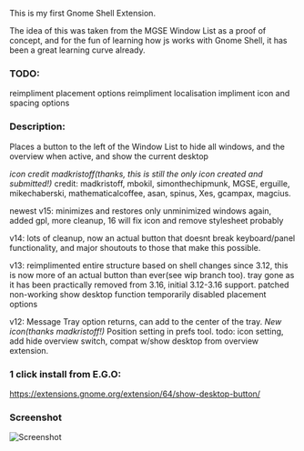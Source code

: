 This is my first Gnome Shell Extension.

The idea of this was taken from the MGSE Window List as a proof of concept, and for the fun of learning how js works with Gnome Shell, it has been a great learning curve already.

### TODO:
reimpliment placement options
reimpliment localisation
impliment icon and spacing options

### Description: 

Places a button to the left of the Window List to hide all windows, and the overview when active, and show the current desktop

*icon credit madkristoff(thanks, this is _still_ the only icon created and submitted!)* 
credit: madkristoff, mbokil, simonthechipmunk, MGSE, erguille, mikechaberski, mathematicalcoffee, asan, spinus, Xes, gcampax, magcius. 

newest v15: minimizes and restores only unminimized windows again, added gpl, more cleanup, 16 will fix icon and remove stylesheet probably

v14: lots of cleanup, now an actual button that doesnt break keyboard/panel functionality, and major shoutouts to those that make this possible.

v13: reimplimented entire structure based on shell changes since 3.12, this is now more of an actual button than ever(see wip branch too).
tray gone as it has been practically removed from 3.16, initial 3.12-3.16 support.
patched non-working show desktop function
temporarily disabled placement options

v12: Message Tray option returns, can add to the center of the tray.
*New icon(thanks madkristoff!)* 
Position setting in prefs tool. 
todo: icon setting, add hide overview switch, compat w/show desktop from overview extension.


### 1 click install from E.G.O:

https://extensions.gnome.org/extension/64/show-desktop-button/


### Screenshot

![Screenshot](https://raw.github.com/l300lvl/Show-Desktop-Button/master/screenshot.png)
